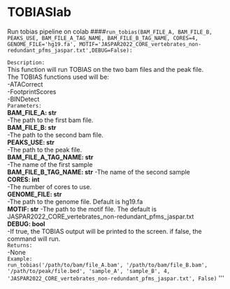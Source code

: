 # TOBIASlab
Run tobias pipeline on colab
####`run_tobias(BAM_FILE_A, BAM_FILE_B, PEAKS_USE, BAM_FILE_A_TAG_NAME, BAM_FILE_B_TAG_NAME, CORES=4, GENOME_FILE='hg19.fa', MOTIF='JASPAR2022_CORE_vertebrates_non-redundant_pfms_jaspar.txt',DEBUG=False):`

`Description:`  
This function will run TOBIAS on the two bam files and the peak file.  
The TOBIAS functions used will be:  
    -ATACorrect  
    -FootprintScores  
    -BINDetect  
`Parameters:`  
  __BAM_FILE_A: str__  
      -The path to the first bam file.  
  __BAM_FILE_B: str__  
      -The path to the second bam file.  
__PEAKS_USE: str__  
    -The path to the peak file.  
__BAM_FILE_A_TAG_NAME: str__  
    -The name of the first sample  
__BAM_FILE_B_TAG_NAME: str__ 
    -The name of the second sample  
__CORES: int__   
    -The number of cores to use.  
__GENOME_FILE: str__  
    -The path to the genome file. Default is hg19.fa  
__MOTIF: str__
    -The path to the motif file. The default is JASPAR2022_CORE_vertebrates_non-redundant_pfms_jaspar.txt  
__DEBUG: bool__  
    -If true, the TOBIAS output will be printed to the screen. if false, the command will run.  
`Returns:`     
  -None    
`Example:`    
 `run_tobias('/path/to/bam/file_A.bam',
            '/path/to/bam/file_B.bam',
            '/path/to/peak/file.bed',
            'sample_A',
            'sample_B',
             4,
            'JASPAR2022_CORE_vertebrates_non-redundant_pfms_jaspar.txt', False)`
''' 
